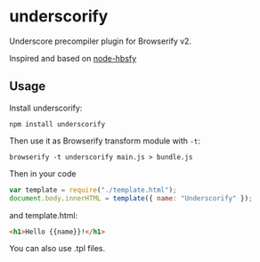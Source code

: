 # underscorify

Underscore precompiler plugin for Browserify v2.

Inspired and based on [node-hbsfy](https://github.com/epeli/node-hbsfy)

## Usage

Install underscorify:

    npm install underscorify

Then use it as Browserify transform module with `-t`:

    browserify -t underscorify main.js > bundle.js

Then in your code

```javascript
var template = require("./template.html");
document.body.innerHTML = template({ name: "Underscorify" });
```

and template.html:

```html
<h1>Hello {{name}}!</h1>
```

You can also use .tpl files.
